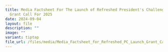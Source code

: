 ```yaml
---
title: Media Factsheet For The Launch of Refreshed President's Challenge and
  Grant Call For 2025
date: 2024-09-04
layout: file
description: ""
image: ""
variant: tiptap
file_url: /files/media/Media_Factsheet_for_Refreshed_PC_Launch_Grant_Call_for_2025.pdf
---
```


